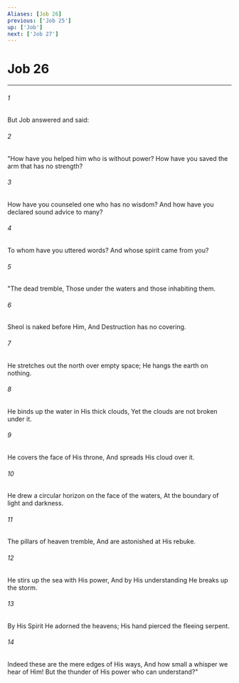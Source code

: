 ```yaml
---
Aliases: [Job 26]
previous: ['Job 25']
up: ['Job']
next: ['Job 27']
---
```

# Job 26

***


###### 1 
But Job answered and said: 

###### 2 
"How have you helped him who is without power? How have you saved the arm that has no strength? 

###### 3 
How have you counseled one who has no wisdom? And how have you declared sound advice to many? 

###### 4 
To whom have you uttered words? And whose spirit came from you? 

###### 5 
"The dead tremble, Those under the waters and those inhabiting them. 

###### 6 
Sheol is naked before Him, And Destruction has no covering. 

###### 7 
He stretches out the north over empty space; He hangs the earth on nothing. 

###### 8 
He binds up the water in His thick clouds, Yet the clouds are not broken under it. 

###### 9 
He covers the face of His throne, And spreads His cloud over it. 

###### 10 
He drew a circular horizon on the face of the waters, At the boundary of light and darkness. 

###### 11 
The pillars of heaven tremble, And are astonished at His rebuke. 

###### 12 
He stirs up the sea with His power, And by His understanding He breaks up the storm. 

###### 13 
By His Spirit He adorned the heavens; His hand pierced the fleeing serpent. 

###### 14 
Indeed these are the mere edges of His ways, And how small a whisper we hear of Him! But the thunder of His power who can understand?"
